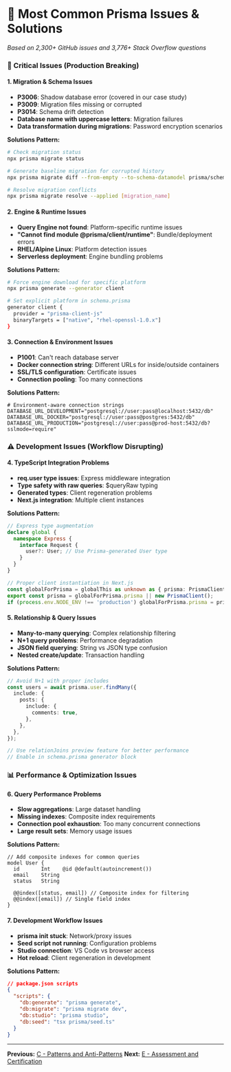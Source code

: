 # 🔧 Most Common Prisma Issues & Solutions

_Based on 2,300+ GitHub issues and 3,776+ Stack Overflow questions_

### **🚨 Critical Issues (Production Breaking)**

#### **1. Migration & Schema Issues**
- **P3006**: Shadow database error (covered in our case study)
- **P3009**: Migration files missing or corrupted
- **P3014**: Schema drift detection
- **Database name with uppercase letters**: Migration failures
- **Data transformation during migrations**: Password encryption scenarios

**Solutions Pattern:**
```bash
# Check migration status
npx prisma migrate status

# Generate baseline migration for corrupted history
npx prisma migrate diff --from-empty --to-schema-datamodel prisma/schema.prisma --script

# Resolve migration conflicts
npx prisma migrate resolve --applied [migration_name]
```

#### **2. Engine & Runtime Issues**
- **Query Engine not found**: Platform-specific runtime issues
- **"Cannot find module @prisma/client/runtime"**: Bundle/deployment errors
- **RHEL/Alpine Linux**: Platform detection issues
- **Serverless deployment**: Engine bundling problems

**Solutions Pattern:**
```bash
# Force engine download for specific platform
npx prisma generate --generator client

# Set explicit platform in schema.prisma
generator client {
  provider = "prisma-client-js"
  binaryTargets = ["native", "rhel-openssl-1.0.x"]
}
```

#### **3. Connection & Environment Issues**
- **P1001**: Can't reach database server
- **Docker connection string**: Different URLs for inside/outside containers
- **SSL/TLS configuration**: Certificate issues
- **Connection pooling**: Too many connections

**Solutions Pattern:**
```env
# Environment-aware connection strings
DATABASE_URL_DEVELOPMENT="postgresql://user:pass@localhost:5432/db"
DATABASE_URL_DOCKER="postgresql://user:pass@postgres:5432/db"
DATABASE_URL_PRODUCTION="postgresql://user:pass@prod-host:5432/db?sslmode=require"
```

### **⚠️ Development Issues (Workflow Disrupting)**

#### **4. TypeScript Integration Problems**
- **req.user type issues**: Express middleware integration
- **Type safety with raw queries**: $queryRaw typing
- **Generated types**: Client regeneration problems
- **Next.js integration**: Multiple client instances

**Solutions Pattern:**
```typescript
// Express type augmentation
declare global {
  namespace Express {
    interface Request {
      user?: User; // Use Prisma-generated User type
    }
  }
}

// Proper client instantiation in Next.js
const globalForPrisma = globalThis as unknown as { prisma: PrismaClient };
export const prisma = globalForPrisma.prisma || new PrismaClient();
if (process.env.NODE_ENV !== 'production') globalForPrisma.prisma = prisma;
```

#### **5. Relationship & Query Issues**
- **Many-to-many querying**: Complex relationship filtering
- **N+1 query problems**: Performance degradation
- **JSON field querying**: String vs JSON type confusion
- **Nested create/update**: Transaction handling

**Solutions Pattern:**
```typescript
// Avoid N+1 with proper includes
const users = await prisma.user.findMany({
  include: {
    posts: {
      include: {
        comments: true,
      },
    },
  },
});

// Use relationJoins preview feature for better performance
// Enable in schema.prisma generator block
```

### **📊 Performance & Optimization Issues**

#### **6. Query Performance Problems**
- **Slow aggregations**: Large dataset handling
- **Missing indexes**: Composite index requirements
- **Connection pool exhaustion**: Too many concurrent connections
- **Large result sets**: Memory usage issues

**Solutions Pattern:**
```prisma
// Add composite indexes for common queries
model User {
  id       Int    @id @default(autoincrement())
  email    String
  status   String

  @@index([status, email]) // Composite index for filtering
  @@index([email]) // Single field index
}
```

#### **7. Development Workflow Issues**
- **prisma init stuck**: Network/proxy issues
- **Seed script not running**: Configuration problems
- **Studio connection**: VS Code vs browser access
- **Hot reload**: Client regeneration in development

**Solutions Pattern:**
```json
// package.json scripts
{
  "scripts": {
    "db:generate": "prisma generate",
    "db:migrate": "prisma migrate dev",
    "db:studio": "prisma studio",
    "db:seed": "tsx prisma/seed.ts"
  }
}
```

---

**Previous:** [C - Patterns and Anti-Patterns](./C-patterns-and-antipatterns.md)
**Next:** [E - Assessment and Certification](./E-assessment-and-certification.md)